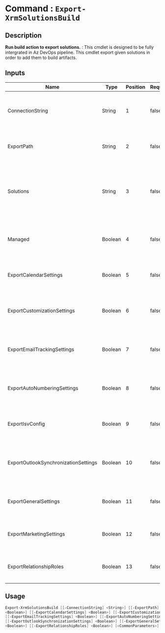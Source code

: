 ﻿# Command : `Export-XrmSolutionsBuild` 

## Description

**Run build action to export solutions.** : This cmdlet is designed to be fully intergrated in Az DevOps pipeline. 
This cmdlet export given solutions in order to add them to build artifacts.

## Inputs

Name|Type|Position|Required|Default|Description
----|----|--------|--------|-------|-----------
ConnectionString|String|1|false|$env:CONNECTIONSTRING|Target instance connection string, use variable 'ConnectionString' from associated variable group.
ExportPath|String|2|false|$env:BUILD_ARTIFACTSTAGINGDIRECTORY|Folder path where solutions will be exported. (Default: Agent Artifacts Staging directory)
Solutions|String|3|false|$env:SOLUTIONS|Solution uniquenames that will be exported and then unpacked, use variable 'Solutions' from associated variable group.
Managed|Boolean|4|false|True|Specify if solution should be export as managed or unmanaged. (Default: true = managed)
ExportCalendarSettings|Boolean|5|false|False|Specify if exported solution should include Calendar settings (Default: false)
ExportCustomizationSettings|Boolean|6|false|False|Specify if exported solution should include Customization settings (Default: false)
ExportEmailTrackingSettings|Boolean|7|false|False|Specify if exported solution should include Email Tracking settings (Default: false)
ExportAutoNumberingSettings|Boolean|8|false|False|Specify if exported solution should include AutoNumbering settings (Default: false)
ExportIsvConfig|Boolean|9|false|False|Specify if exported solution should include Isv settings (Default: false)
ExportOutlookSynchronizationSettings|Boolean|10|false|False|Specify if exported solution should include Outlook Synchronization settings (Default: false)
ExportGeneralSettings|Boolean|11|false|False|Specify if exported solution should include General settings (Default: false)
ExportMarketingSettings|Boolean|12|false|False|Specify if exported solution should include Marketing settings (Default: false)
ExportRelationshipRoles|Boolean|13|false|False|Specify if exported solution should include RelationshipRoles (Default: false)


## Usage

```Powershell 
Export-XrmSolutionsBuild [[-ConnectionString] <String>] [[-ExportPath] <String>] [[-Solutions] <String>] [[-Managed] 
<Boolean>] [[-ExportCalendarSettings] <Boolean>] [[-ExportCustomizationSettings] <Boolean>] 
[[-ExportEmailTrackingSettings] <Boolean>] [[-ExportAutoNumberingSettings] <Boolean>] [[-ExportIsvConfig] <Boolean>] 
[[-ExportOutlookSynchronizationSettings] <Boolean>] [[-ExportGeneralSettings] <Boolean>] [[-ExportMarketingSettings] 
<Boolean>] [[-ExportRelationshipRoles] <Boolean>] [<CommonParameters>]
``` 


